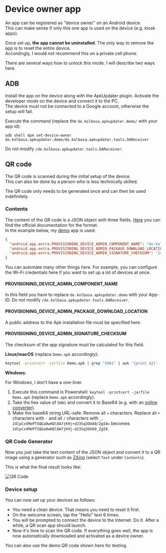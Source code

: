 # Device owner app

An app can be registered as "device owner" on an Android device.  
This can make sense if only this one app is used on the device (e.g. kiosk apps).

Once set up, **the app cannot be uninstalled**. The only way to remove the app is to reset the entire device.  
Accordingly, I would not recommend this on a private cell phone.

There are several ways how to unlock this mode. I will describe two ways here.

## ADB

Install the app on the device along with the ApkUpdater plugin. Activate the developer mode on the device and connect it
to the PC.  
The device must not be connected to a Google account, otherwise the setup will fail.  

Execute the command (replace the `de.kolbasa.apkupdater.demo/` with your app id):

```
adb shell dpm set-device-owner de.kolbasa.apkupdater.demo/de.kolbasa.apkupdater.tools.DAReceiver
```

Do not modify `/de.kolbasa.apkupdater.tools.DAReceiver`.

## QR code

The QR code is scanned during the initial setup of the device.  
This can also be done by a person who is less technically skilled.  

The QR code only needs to be generated once and can then be used indefinitely.

### Contents

The content of the QR code is a JSON object with three fields.
[Here](https://developers.google.com/android/management/provision-device#example_qr_code_bundle) you can find the official documentation for the format.  
In the example below, my [demo](https://github.com/kolbasa/cordova-plugin-apkupdater-demo) app is used:

```json
{
  "android.app.extra.PROVISIONING_DEVICE_ADMIN_COMPONENT_NAME": "de.kolbasa.apkupdater.demo/de.kolbasa.apkupdater.tools.DAReceiver",
  "android.app.extra.PROVISIONING_DEVICE_ADMIN_PACKAGE_DOWNLOAD_LOCATION": "https://raw.githubusercontent.com/kolbasa/cordova-plugin-apkupdater-demo/master/Demo.apk",
  "android.app.extra.PROVISIONING_DEVICE_ADMIN_SIGNATURE_CHECKSUM": "24lpCxXMePT5QGa0wHQl8A7jK9j-d23Sq3OXA9_ZgI8"
}
```

You can automate many other things here. For example, you can configure the Wi-Fi credentials here if you want to set up a lot of devices at once.

#### PROVISIONING_DEVICE_ADMIN_COMPONENT_NAME

In this field you have to replace `de.kolbasa.apkupdater.demo` with your App-ID. Do not
modify `/de.kolbasa.apkupdater.tools.DAReceiver`.

#### PROVISIONING_DEVICE_ADMIN_PACKAGE_DOWNLOAD_LOCATION

A public address to the Apk installation file must be specified here.

#### PROVISIONING_DEVICE_ADMIN_SIGNATURE_CHECKSUM

The checksum of the app signature must be calculated for this field.

**Linux/macOS** (replace `Demo.apk` accordingly):

```bash
keytool -printcert -jarfile Demo.apk | grep "SHA1" | awk '{print $2}' | xxd -r -p | openssl base64 | tr -d '=' | tr -- '+/=' '-_'
```

**Windows**:

For Windows, I don't have a one-liner.

1. Execute this command in Powershell: `keytool -printcert -jarfile Demo.apk` (replace `Demo.apk` accordingly).
2. Take the hex value of `SHA1` and convert it to Base64 (e.g. with
   an [online converter](https://base64.guru/converter/encode/hex)).
3. Make the base64 string URL-safe. Remove all `=` characters. Replace all `+` characters with `-` and all `/`
   characters with `_`. `24lpCxXMePT5QGa0wHQl8A7jK9j+d23Sq3OXA9/ZgI8=`
   becomes `24lpCxXMePT5QGa0wHQl8A7jK9j-d23Sq3OXA9_ZgI8`.

### QR Code Generator

Now you just take the text content of the JSON object and convert it to a QR image using a generator such as [ZXing](https://zxing.appspot.com/generator/)
(select `Text` under `Contents`).

This is what the final result looks like:

![QR Code](https://raw.githubusercontent.com/wiki/kolbasa/cordova-plugin-apkupdater-demo/Images/QRCode.png)

### Device setup

You can now set up your devices as follows:
* You need a clean device. That means you need to reset it first.
* On the welcome screen, tap the "Hello" text 6 times.
* You will be prompted to connect the device to the Internet. Do it. After a while, a QR scan app should launch.
* Now it's time to scan the QR code. If everything goes well, the app is now automatically downloaded and activated as a device owner.

You can also use the demo QR code shown here for testing.